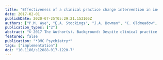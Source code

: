 ```yaml
---
title: "Effectiveness of a clinical practice change intervention in increasing the provision of nicotine dependence treatment in inpatient psychiatric facilities: An implementation trial"
date: 2017-02-01
publishDate: 2020-07-25T05:29:21.153105Z
authors: ["P.M. Wye", "E.A. Stockings", "J.A. Bowman", "C. Oldmeadow", "J.H. Wiggers"]
publication_types: ["2"]
abstract: "© 2017 The Author(s). Background: Despite clinical practice guidelines recommending the routine provision of nicotine dependence treatment to smokers in inpatient psychiatric facilities, the prevalence of such treatment provision is low. The aim of this study was to examine the effectiveness of a clinical practice change intervention in increasing clinician recorded provision of nicotine dependence treatment to patients in inpatient psychiatric facilities. Methods: We undertook an interrupted time series analysis of nicotine dependence treatment provision before, during and after a clinical practice change intervention to increase clinician recorded provision of nicotine dependence treatment for all hospital discharges (aged textgreater18 years, N = 4175) over a 19 month period in two inpatient adult psychiatric facilities in New South Wales, Australia. The clinical practice change intervention comprised six key strategies: leadership and consensus, enabling systems and procedures, training and education, information and resources, audit and feedback and an on-site practice change support officer. Systematic medical record audit and segmented logistic regression was used to determine differences in proportions for each nicotine dependence treatment outcome measure between the 'pre', 'during' and 'post-intervention' periods. Results: The prevalence of all five outcome measures increased significantly between the pre and post-intervention periods, including clinician recorded: assessment of patient smoking status (36.43 to 51.95%; adjusted odds ratio [AOR] = 2.39, 99% Confidence Interval [CI]: 1.23 to 4.66); assessment of patient nicotine dependence status (4.74 to 11.04%; AOR = 109.67, 99% CI: 35.35 to 340.22); provision of brief advice to quit (0.85 to 8.81%; AOR = 97.43, 99% CI: 31.03 to 306.30); provision of nicotine replacement therapy (8.06 to 26.25%; AOR = 19.59, 99% CI: 8.17 to 46.94); and provision of nicotine dependence treatment on discharge (8.82 to 13.45%, AOR = 12.36; 99% CI: 6.08 to 25.14). Conclusions: This is the first study to provide evidence that a clinical practice change intervention may increase clinician recorded provision of nicotine dependence treatment in inpatient psychiatric settings. The intervention offers a mechanism for psychiatric facilities to increase the provision of nicotine dependence treatment in accordance with clinical guidelines."
featured: false
publication: "*BMC Psychiatry*"
tags: ["implementation"]
doi: "10.1186/s12888-017-1220-7"
---
```



